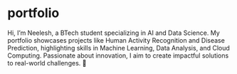 # portfolio
Hi, I’m Neelesh, a BTech student specializing in AI and Data Science. My portfolio showcases projects like Human Activity Recognition and Disease Prediction, highlighting skills in Machine Learning, Data Analysis, and Cloud Computing. Passionate about innovation, I aim to create impactful solutions to real-world challenges. 🚀
